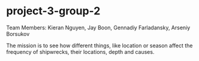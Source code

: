 # project-3-group-2

Team Members: Kieran Nguyen, Jay Boon, Gennadiy Farladansky, Arseniy Borsukov

The mission is to see how different things, like location or season affect the frequency of shipwrecks, their locations, depth and causes.
